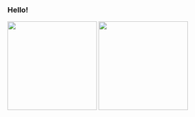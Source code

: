 ### Hello! 

<!--
**KatrinaCloyd/KatrinaCloyd** is a ✨ _special_ ✨ repository because its `README.md` (this file) appears on your GitHub profile.

Here are some ideas to get you started:

- 🔭 I’m currently working on ...
- 🌱 I’m currently learning ...
- 👯 I’m looking to collaborate on ...
- 🤔 I’m looking for help with ...
- 💬 Ask me about ...
- 📫 How to reach me: ...
- 😄 Pronouns: ...
- ⚡ Fun fact: ...

![Katrina's GitHub stats](https://github-readme-stats.vercel.app/api?username=katrinacloyd&title_color=862041&icon_color=ae1a56&text_color=8c8279&bg_color=ffffff&show_icons=true&height=205px)
[![Top Languages](https://github-readme-stats.vercel.app/api/top-langs/?username=katrinacloyd)](https://github.com/katrinacloyd/github-readme-stats)

-->

<div align="left">
  <img align="" height="200px" src="https://github-readme-stats.vercel.app/api?username=katrinacloyd&title_color=862041&icon_color=ae1a56&text_color=8c8279&bg_color=ffffff&show_icons=true" />
  <img align="" height="200px" src="https://github-readme-stats.vercel.app/api/top-langs/?username=katrinacloyd&show_icons=true&title_color=862041&icon_color=ae1a56&text_color=8c8279&bg_color=ffffff&show_icons=true" />
</div>
